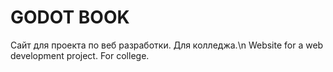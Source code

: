 # GODOT BOOK
Сайт для проекта по веб разработки. Для колледжа.\n
Website for a web development project. For college.
